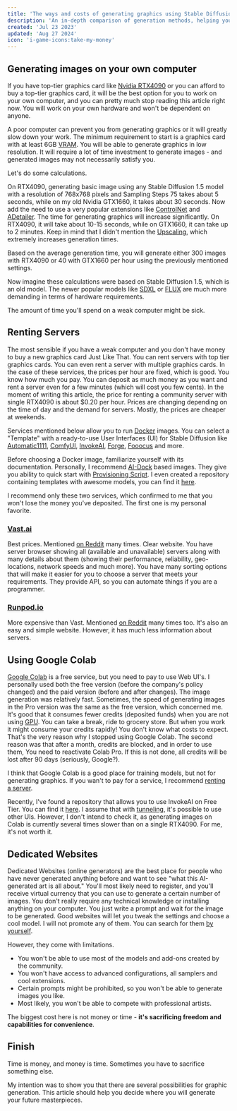 ```yaml
---
title: 'The ways and costs of generating graphics using Stable Diffusion'
description: 'An in-depth comparison of generation methods, helping you choose between investing in hardware, renting cloud services, or using web platforms. Includes practical insights on costs, performance, and limitations.'
created: 'Jul 23 2023'
updated: 'Aug 27 2024'
icon: 'i-game-icons:take-my-money'
---
```


## Generating images on your own computer

If you have top-tier graphics card like [Nvidia RTX4090](https://www.nvidia.com/en-us/geforce/graphics-cards/40-series/rtx-4090/) or you can afford to buy a top-tier graphics card, it will be the best option for you to work on your own computer, and you can pretty much stop reading this article right now. 
You will work on your own hardware and won't be dependent on anyone. 

A poor computer can prevent you from generating graphics or it will greatly slow down your work.
The minimum requirement to start is a graphics card with at least 6GB [VRAM](https://en.wikipedia.org/wiki/Video_random-access_memory).
You will be able to generate graphics in low resolution.
It will require a lot of time investment to generate images - and generated images may not necessarily satisfy you.
<!-- In short, the more VRAM you have, the higher resolution images you can generate. -->

Let's do some calculations.

On RTX4090, generating basic image using any Stable Diffusion 1.5 model with a resolution of 768x768 pixels and Sampling Steps 75 takes about 5 seconds, while on my old Nvidia GTX1660, it takes about 30 seconds. Now add the need to use a very popular extensions like [ControlNet](https://github.com/lllyasviel/ControlNet) and [ADetailer](https://github.com/Bing-su/adetailer). The time for generating graphics will increase significantly. On RTX4090, it will take about 10-15 seconds, while on GTX1660, it can take up to 2 minutes. Keep in mind that I didn't mention the [Upscaling](https://stable-diffusion-art.com/ai-upscaler/), which extremely increases generation times. 

Based on the average generation time, you will generate either 300 images with RTX4090 or 40 with GTX1660 per hour using the previously mentioned settings.

Now imagine these calculations were based on Stable Diffusion 1.5, which is an old model. The newer popular models like [SDXL](https://stability.ai/news/stable-diffusion-sdxl-1-announcement) or [FLUX](https://blackforestlabs.ai/) are much more demanding in terms of hardware requirements. 

The amount of time you'll spend on a weak computer might be sick.

## Renting Servers

The most sensible if you have a weak computer and you don't have money to buy a new graphics card Just Like That.
You can rent servers with top tier graphics cards. You can even rent a server with multiple graphics cards. In the case of these services, the prices per hour are fixed, which is good. You know how much you pay. You can deposit as much money as you want and rent a server even for a few minutes (which will cost you few cents). In the moment of writing this article, the price for renting a community server with single RTX4090 is about $0.20 per hour. Prices are changing depending on the time of day and the demand for servers. Mostly, the prices are cheaper at weekends. 

Services mentioned below allow you to run [Docker](https://docs.docker.com/get-started/overview/) images. 
You can select a "Template" with a ready-to-use User Interfaces (UI) for Stable Diffusion like [Automatic1111](https://github.com/AUTOMATIC1111/stable-diffusion-webui), [ComfyUI](https://github.com/comfyanonymous/ComfyUI), [InvokeAI](https://github.com/invoke-ai/InvokeAI), [Forge](https://github.com/lllyasviel/stable-diffusion-webui-forge), [Fooocus](https://github.com/lllyasviel/Fooocus) and more.

Before choosing a Docker image, familiarize yourself with its documentation. Personally, I recommend [AI-Dock](https://github.com/ai-dock) based images. They give you ability to quick start with [Provisioning Script](https://github.com/ai-dock/base-image/wiki/4.0-Running-the-Image#provisioning-script). I even created a repository containing templates with awesome models, you can find it [here](https://github.com/Avaray/stable-diffusion-templates).

I recommend only these two services, which confirmed to me that you won't lose the money you've deposited. The first one is my personal favorite.

### [Vast.ai](https://cloud.vast.ai/?ref_id=62878&creator_id=42512&name=null)

Best prices. Mentioned [on Reddit](https://www.reddit.com/r/StableDiffusion/search/?q=vast.ai&restrict_sr=1&type=comment&sort=top) many times. Clear website.
You have server browser showing all (available and unavailable) servers along with many details about them (showing their performance, reliability, geo-locations, network speeds and much more).
You have many sorting options that will make it easier for you to choose a server that meets your requirements. They provide API, so you can automate things if you are a programmer.

### [Runpod.io](https://runpod.io?ref=gzvzzzv9)

More expensive than Vast. Mentioned [on Reddit](https://www.reddit.com/r/StableDiffusion/search/?q=runpod.io&restrict_sr=1&type=comment&sort=top) many times too.
It's also an easy and simple website. However, it has much less information about servers.

<!-- Ok, let's take a look at Downsides of renting servers.

- You need to pay for Disk usage if you are going to store generated images on rented server. Personally, I do not recommend holding images on rented servers for a long time (when you are not working). It's better to download them to your computer at the end of the session (or keep them synced with your computer using [Rclone](https://rclone.org/) for example).
- If you rent a server from "Community", you have no guarantee that the server will not shut down in the middle of the session. It happened to me just three times in 1,5 year. Two times server came back after a few minutes, but once it didn't come back at all and I lost work from the few hours. The smaller chance of this happening is when you rent a server from verified Data Center. -->

## Using Google Colab

[Google Colab](https://colab.research.google.com/) is a free service, but you need to pay to use Web UI's.
I personally used both the free version (before the company's policy changed) and the paid version (before and after changes).
The image generation was relatively fast. Sometimes, the speed of generating images in the Pro version was the same as the free version, which concerned me.
It's good that it consumes fewer credits (deposited funds) when you are not using [GPU](https://en.wikipedia.org/wiki/Graphics_processing_unit). You can take a break, ride to grocery store.
But when you work it might consume your credits rapidly! You don't know what costs to expect.
That's the very reason why I stopped using Google Colab.
The second reason was that after a month, credits are blocked, and in order to use them, You need to reactivate Colab Pro.
If this is not done, all credits will be lost after 90 days (seriously, Google?).

I think that Google Colab is a good place for training models, but not for generating graphics.
If you wan't to pay for a service, I recommend [renting a server](/the-ways-and-costs-of-generating-graphics-using-stable-diffusion#renting-servers).

Recently, I've found a repository that allows you to use InvokeAI on Free Tier. You can find it [here](https://github.com/i-huzaifa-arshad/InvokeAi-Colab).
I assume that with [tunneling](https://ngrok.com/our-product/secure-tunnels), it's possible to use other UIs.
However, I don't intend to check it, as generating images on Colab is currently several times slower than on a single RTX4090.
For me, it's not worth it.

## Dedicated Websites

Dedicated Websites (online generators) are the best place for people who have never generated anything before and want to see "what this AI-generated art is all about."
You'll most likely need to register, and you'll receive virtual currency that you can use to generate a certain number of images.
You don't really require any technical knowledge or installing anything on your computer.
You just write a prompt and wait for the image to be generated.
Good websites will let you tweak the settings and choose a cool model.
I will not promote any of them. You can search for them [by yourself](https://www.perplexity.ai/search/list-of-online-ai-art-generato-yhjt_nEcR0qd4WlJdSfx8Q).

However, they come with limitations.
- You won't be able to use most of the models and add-ons created by the community. 
- You won't have access to advanced configurations, all samplers and cool extensions. 
- Certain prompts might be prohibited, so you won't be able to generate images you like.
- Most likely, you won't be able to compete with professional artists.

The biggest cost here is not money or time - **it's sacrificing freedom and capabilities for convenience**.

## Finish

Time is money, and money is time. Sometimes you have to sacrifice something else.

My intention was to show you that there are several possibilities for graphic generation.
This article should help you decide where you will generate your future masterpieces.
